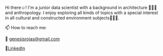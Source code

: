 Hi there☺️! I'm a junior data scientist with a background in architecture 👷🏽‍♀️ and anthropology. I enjoy exploring all kinds of topics with a special interest in all cultural and constructed environment subjects👩🏽‍💻.


📫 How to reach me: 

📩 genesisrojas@gmail.com

💼[LinkedIn](https://www.linkedin.com/in/genesisrojas/)




<!--
**GenesisRojasR/GenesisRojasR** is a ✨ _special_ ✨ repository because its `README.md` (this file) appears on your GitHub profile.

Here are some ideas to get you started:

- 🔭 I’m currently working on ...
- 🌱 I’m currently learning ...
- 👯 I’m looking to collaborate on ...
- 🤔 I’m looking for help with ...
- 💬 Ask me about ...



- ⚡ Fun fact: ...
-->
